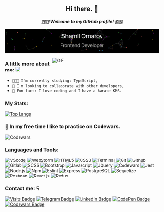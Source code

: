 ## <p align="center">Hi there. 👋</p>
***<p align="center">🇷🇺 Welcome to my GitHub profile! 🇷🇺</p>***

[![](https://github.com/omarovfrontend/omarovfrontend/blob/main/profile.gif?raw=true)](http://omarovfrontend.ru/) 
<!-- If you want the template for my gif, email me! -->

<img align="right" width="350" alt="GIF" src="https://media3.giphy.com/media/fuJPZBIIqzbt1kAYVc/giphy.gif?cid=ecf05e47guq07vqxyyeb82qdgqb7ekwpszlnqolhgpn0u8ni&rid=giphy.gif"/>

### <p>A little more about me: <img src="https://i.giphy.com/media/WUlplcMpOCEmTGBtBW/giphy.webp" width="60"></p>
 - `👨🏻‍💻 I'm currently studying: TypeScript,`
 - `🤝 I’m looking to collaborate with other developers,`
 - `🤫 Fun fact: I love coding and I have a karate KMS.`

### My Stats:
[![Top Langs](https://github-readme-stats.vercel.app/api/top-langs/?username=omarovfrontend&layout=compact&langs_count=6&theme=codeSTACKr)](https://github.com/anuraghazra/github-readme-stats)

### 🥷 In my free time I like to practice on Codewars.
![Codewars](https://www.codewars.com/users/omarovfrontend/badges/large)

### Languages and Tools:
![VScode](https://img.shields.io/badge/-VScode-000?style=flat&logo=Visual-Studio-Code&logoColor=007ACC)
![WebStorm](https://img.shields.io/badge/-WebStorm-000?&logo=WebStorm)
![HTML5](https://img.shields.io/badge/-HTML5-000?&logo=HTML5)
![CSS3](https://img.shields.io/badge/-CSS3-000?style=flat&logo=CSS3&logoColor=007ACC)
![Terminal](https://img.shields.io/badge/-Terminal-000?&logo=MacOS)
![Git](https://img.shields.io/badge/-Git-000?&logo=Git)
![Github](https://img.shields.io/badge/-Github-000?&logo=Github)
![Gitlab](https://img.shields.io/badge/-Gitlab-000?&logo=Gitlab)
![SCSS](https://img.shields.io/badge/-SCSS-000?&logo=SASS)
![Bootstrap](https://img.shields.io/badge/-Bootstrap-000?&logo=Bootstrap)
![Javascript](https://img.shields.io/badge/-JavaScript-000?&logo=Javascript)
![JQuery](https://img.shields.io/badge/-JQuery-000?style=flat&logo=JQuery&logoColor=007ACC)
![Codewars](https://img.shields.io/badge/-Codewars-000?style=flat&logo=Codewars&logoColor=red)
![Jest](https://img.shields.io/badge/-Jest-000?style=flat&logo=Jest&logoColor=99424F)
![Node.js](https://img.shields.io/badge/-Node.js-000?&logo=Node.js)
![Npm](https://img.shields.io/badge/-Npm-000?&logo=Npm)
![Eslint](https://img.shields.io/badge/Eslint-000?style=flat&logo=Eslint&logoColor=7C7CEA)
![Express](https://img.shields.io/badge/-Express-000?&logo=Express)
![PostgreSQL](https://img.shields.io/badge/-PostgreSQL-000?&logo=PostgreSQL)
![Sequelize](https://img.shields.io/badge/-Sequelize-000?&logo=Sequelize)
![Postman](https://img.shields.io/badge/-Postman-000?&logo=Postman)
![React.js](https://img.shields.io/badge/-React.js-000?&logo=React)
![Redux](https://img.shields.io/badge/-Redux-000?style=flat&logo=Redux&logoColor=61DAFB)

<!-- ![ReduxSaga](https://img.shields.io/badge/-ReduxSaga-000?&logo=ReduxSaga) -->
<!-- ![Next.js](https://img.shields.io/badge/-Next.js-000?&logo=Next.js) -->
<!-- ![Typescript](https://img.shields.io/badge/-Typescript-000?&logo=Typescript) -->
<!-- ![Vue.js](https://img.shields.io/badge/-Vue.js-000?&logo=Vue) -->
<!-- ![Nuxt.js](https://img.shields.io/badge/-Nuxt.js-000?&logo=Nuxt) -->

### Contact me: ☟
[![Visits Badge](https://badges.pufler.dev/visits/omarovfrontend/omarovfrontend)](https://github.com/omarovfrontend/omarovfrontend)
[![Telegram Badge](https://img.shields.io/badge/Telegram-Profile-informational?style=for-the-badge&logo=telegram&logoColor=fff&color=0966c2)](https://t.me/omarovfrontend)
[![LinkedIn Badge](https://img.shields.io/badge/LinkedIn-Profile-informational?style=for-the-badge&logo=linkedin&logoColor=blue&color=0966c2)](https://www.linkedin.com/in/omarovfrontend/)
[![CodePen Badge](https://img.shields.io/badge/CodePen-Profile-informational?style=for-the-badge&logo=codepen&logoColor=fff&color=0966c2)](https://codepen.io/omarovfrontend)
[![Codewars Badge](https://img.shields.io/badge/Codewars-Profile-informational?style=for-the-badge&logo=codewars&logoColor=red&color=0966c2)](https://www.codewars.com/users/omarovfrontend)
